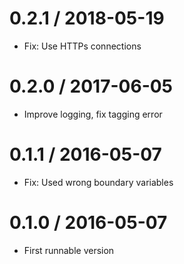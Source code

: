 # 0.2.1 / 2018-05-19

  * Fix: Use HTTPs connections

# 0.2.0 / 2017-06-05

  * Improve logging, fix tagging error

# 0.1.1 / 2016-05-07

  * Fix: Used wrong boundary variables

# 0.1.0 / 2016-05-07

  * First runnable version